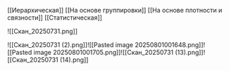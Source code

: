 [[Иерархическая]]
[[На основе группировки]]
[[На основе плотности и  связности]]
[[Статистическая]]

![[Скан_20250731.png]]

![[Скан_20250731 (2).png]]![[Pasted image 20250801001648.png]]![[Pasted image 20250801001705.png]]![[Скан_20250731 (13).png]]![[Скан_20250731 (14).png]]